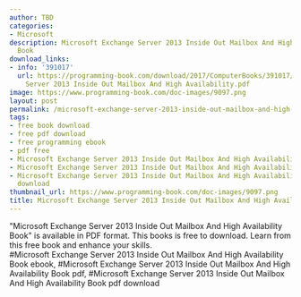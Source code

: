 ```yaml
---
author: TBD
categories:
- Microsoft
description: Microsoft Exchange Server 2013 Inside Out Mailbox And High Availability
  Book
download_links:
- info: '391017'
  url: https://programming-book.com/download/2017/ComputerBooks/391017/Microsoft Exchange
    Server 2013 Inside Out Mailbox And High Availability.pdf
image: https://www.programming-book.com/doc-images/9097.png
layout: post
permalink: /microsoft-exchange-server-2013-inside-out-mailbox-and-high-availability-book.html
tags:
- free book download
- free pdf download
- free programming ebook
- pdf free
- Microsoft Exchange Server 2013 Inside Out Mailbox And High Availability Book ebook
- Microsoft Exchange Server 2013 Inside Out Mailbox And High Availability Book pdf
- Microsoft Exchange Server 2013 Inside Out Mailbox And High Availability Book pdf
  download
thumbnail_url: https://www.programming-book.com/doc-images/9097.png
title: Microsoft Exchange Server 2013 Inside Out Mailbox And High Availability Book
---
```


 
<div class="item-desc text-justify">
  "Microsoft Exchange Server 2013 Inside Out Mailbox And High Availability Book" is available in PDF format. This books is free to download. Learn from this free book and enhance your skills.
  <br>
  #Microsoft Exchange Server 2013 Inside Out Mailbox And High Availability Book ebook, #Microsoft Exchange Server 2013 Inside Out Mailbox And High Availability Book pdf, #Microsoft Exchange Server 2013 Inside Out Mailbox And High Availability Book pdf download
</div>